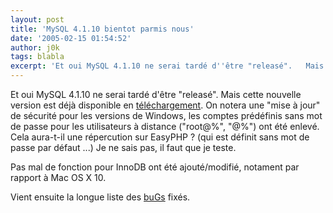 ```yaml
---
layout: post
title: 'MySQL 4.1.10 bientot parmis nous'
date: '2005-02-15 01:54:52'
author: j0k
tags: blabla
excerpt: 'Et oui MySQL 4.1.10 ne serai tardé d''être "releasé".   Mais cette nouvelle version est déjà disponible en [téléchargement](http://dev.mysql.com/downloads/mysql/4.1.html).   )   On notera une "mise à jour" de sécurité pour les versions de Windows, les comptes prédéfinis sans mot de passe pour les utilisateurs à distance ("root@%", "@%") ont été      ...'
---
```


Et oui MySQL 4.1.10 ne serai tardé d'être "releasé".   Mais cette nouvelle version est déjà disponible en [téléchargement](http://dev.mysql.com/downloads/mysql/4.1.html).      On notera une "mise à jour" de sécurité pour les versions de Windows, les comptes prédéfinis sans mot de passe pour les utilisateurs à distance ("root@%", "@%") ont été enlevé. Cela aura-t-il une répercution sur EasyPHP ? (qui est définit sans mot de passe par défaut ...) Je ne sais pas, il faut que je teste.

Pas mal de fonction pour InnoDB ont été ajouté/modifié, notament par rapport à Mac OS X 10.

Vient ensuite la longue liste des [buGs](http://dev.mysql.com/doc/mysql/en/news-4-1-10.html) fixés.
